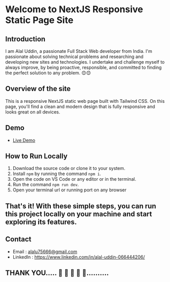 # Welcome to NextJS Responsive Static Page Site

## Introduction
I am Alal Uddin, a passionate Full Stack Web developer from India. I'm passionate about solving technical problems and researching and developing new sites and technologies. I undertake and challenge myself to always improve, by being proactive, responsible, and committed to finding the perfect solution to any problem. 😊😊

## Overview of the site
This is a responsive NextJS static web page built with Tailwind CSS. On this page, you'll find a clean and modern design that is fully responsive and looks great on all devices. 

## Demo 
- [Live Demo](https://nextjsassignment.vercel.app/)


## How to Run Locally
1. Download the source code or clone it to your system.
2. Install `npm` by running the command `npm i`.
3. Open the code on VS Code or any editor or in the terminal.
4. Run the command `npm run dev`.
5. Open your terminal url or running port on any browser

That's it! With these simple steps, you can run this project locally on your machine and start exploring its features.
---

## Contact
-  Email : alalu75666@gmail.com
-  LinkedIn : https://www.linkedin.com/in/alal-uddin-066444206/

  ## THANK YOU..... 🤗 🤗 🤗 🤗 🤗..........
  
